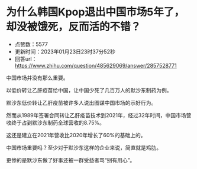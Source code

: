 # 为什么韩国Kpop退出中国市场5年了，却没被饿死，反而活的不错？
- 点赞数：5577
- 更新时间：2023年01月23日23时37分52秒
- 回答url：https://www.zhihu.com/question/485629069/answer/2857528771
<body>
 <p data-pid="5Ia1dydv">中国市场并没有那么重要。</p>
 <p data-pid="KKUp8dbe">以低价转让乙肝疫苗给中国，让中国少死了几百万人的默沙东制药为例。</p>
 <p data-pid="qO_gxP-h">默沙东低价转让乙肝疫苗被许多人说出图谋中国市场的示好行为。</p>
 <p data-pid="H606OFYv">然而从1989年签署合同转让乙肝疫苗技术到2021年，经过32年时间，中国市场营收终于占到默沙东制药全球营收的8.75%。</p>
 <p data-pid="_bWLF6Mv">这还是建立在2021年营收比2020年增长了60%的基础上的。</p>
 <p data-pid="mtUekieD">中国市场重要吗？至少对于默沙东这样的企业来说，简直就是鸡肋。</p>
 <p data-pid="v7URjf9J">更惨的是默沙东做了好事还被一群受益者骂“别有用心”。</p>
 <p></p>
</body>